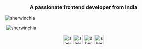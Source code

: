 <h3 align="center">A passionate frontend developer from India</h3>

<p align="left"> <img src="https://komarev.com/ghpvc/?username=sherwinchia" alt="sherwinchia" /> </p>

<p>&nbsp;<img align="center" src="https://github-readme-stats.vercel.app/api?username=sherwinchia&show_icons=true" alt="sherwinchia" /></p>

<p align="center">
<a href="https://linkedin.com/in/sherwinchia" target="blank"><img align="center" src="https://cdn.jsdelivr.net/npm/simple-icons@3.0.1/icons/linkedin.svg" alt="sherwinchia" height="30" width="30" /></a>
<a href="https://stackoverflow.com/users/sherwinchia" target="blank"><img align="center" src="https://cdn.jsdelivr.net/npm/simple-icons@3.0.1/icons/stackoverflow.svg" alt="sherwinchia" height="30" width="30" /></a>
<a href="https://instagram.com/sherwinchia" target="blank"><img align="center" src="https://cdn.jsdelivr.net/npm/simple-icons@3.0.1/icons/instagram.svg" alt="sherwinchia" height="30" width="30" /></a>
<a href="https://www.youtube.com/c/sherwinchia" target="blank"><img align="center" src="https://cdn.jsdelivr.net/npm/simple-icons@3.0.1/icons/youtube.svg" alt="sherwinchia" height="30" width="30" /></a>
</p>

<!--
**sherwinchia/sherwinchia** is a ✨ _special_ ✨ repository because its `README.md` (this file) appears on your GitHub profile.

Here are some ideas to get you started:

- 🔭 I’m currently working on ...
- 🌱 I’m currently learning ...
- 👯 I’m looking to collaborate on ...
- 🤔 I’m looking for help with ...
- 💬 Ask me about ...
- 📫 How to reach me: ...
- 😄 Pronouns: ...
- ⚡ Fun fact: ...
-->



